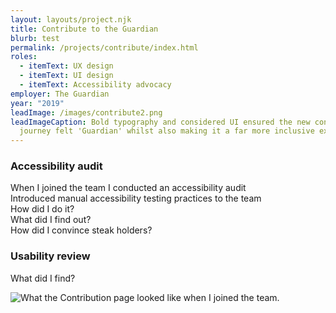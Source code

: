 ```yaml
---
layout: layouts/project.njk
title: Contribute to the Guardian
blurb: test
permalink: /projects/contribute/index.html
roles:
  - itemText: UX design
  - itemText: UI design
  - itemText: Accessibility advocacy
employer: The Guardian
year: "2019"
leadImage: /images/contribute2.png
leadImageCaption: Bold typography and considered UI ensured the new contribution
  journey felt 'Guardian' whilst also making it a far more inclusive experience.
---
```

### Accessibility audit

When I joined the team I conducted an accessibility audit\
Introduced manual accessibility testing practices to the team\
How did I do it?\
What did I find out?\
How did I convince steak holders?

### Usability review

What did I find?

![](/images/the-before.png "What the Contribution page looked like when I joined the team.")